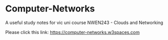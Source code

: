 # Computer-Networks
A useful study notes for vic uni course NWEN243 - Clouds and Networking

Please click this link:
https://computer-networks.w3spaces.com
